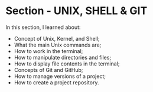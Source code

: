 # Section - UNIX, SHELL & GIT

In this section, I learned about:

* Concept of Unix, Kernel, and Shell;
* What the main Unix commands are;
* How to work in the terminal;
* How to manipulate directories and files;
* How to display file contents in the terminal;
* Concepts of Git and GitHub;
* How to manage versions of a project;
* How to create a project repository.